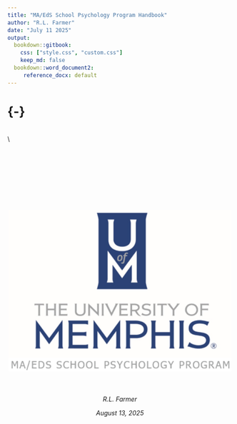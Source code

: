 ```yaml
---
title: "MA/EdS School Psychology Program Handbook"
author: "R.L. Farmer"
date: "July 11 2025"
output:
  bookdown::gitbook:
    css: ["style.css", "custom.css"]
    keep_md: false
  bookdown::word_document2:
     reference_docx: default
---
```






<!-- Suppress chapter numbering -->
# {-}
\
\
<div style="text-align: center; margin-top: 100px;">

<img src="https://github.com/rlfarmer27/MAEDSHandbook/blob/main/assets/maedslogo.png?raw=true" width="500px" style="margin-top: 50px;" />

<div style="text-align: center; margin-top: 50px;">
  <p><em>R.L. Farmer</em></p>
  <p><em>August 13, 2025</em></p>
</div>
</div>

